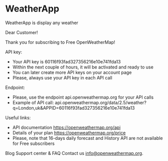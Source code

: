 # WeatherApp
WeatherApp is display any weather 

Dear Customer!


Thank you for subscribing to Free OpenWeatherMap!

API key:
- Your API key is 60116f93fad327356216e10e741fda13
- Within the next couple of hours, it will be activated and ready to use
- You can later create more API keys on your account page
- Please, always use your API key in each API call

Endpoint:
- Please, use the endpoint api.openweathermap.org for your API calls
- Example of API call:
  api.openweathermap.org/data/2.5/weather?q=London,uk&APPID=60116f93fad327356216e10e741fda13

Useful links:
- API documentation https://openweathermap.org/api
- Details of your plan https://openweathermap.org/price
- Please, note that 16-days daily forecast and History API are not available for Free subscribers


Blog
Support center & FAQ
Contact us info@openweathermap.org.

